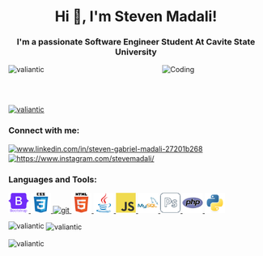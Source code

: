 <h1 align="center">Hi 👋, I'm Steven Madali!</h1>
<h3 align="center">I'm a passionate Software Engineer Student At Cavite State University</h3>
<img align="right" alt="Coding" width="200" src="https://media1.tenor.com/m/TlE-ceZhKacAAAAC/linkuriboh.gif">

<p align="left"> <img src="https://komarev.com/ghpvc/?username=valiantic&label=Profile%20views&color=0e75b6&style=flat" alt="valiantic" /> </p>
<br><br>

<p align="left"> <a href="https://github.com/ryo-ma/github-profile-trophy"><img src="https://github-profile-trophy.vercel.app/?username=valiantic" alt="valiantic" /></a> </p>

<h3 align="left">Connect with me:</h3>
<p align="left">
<a href="https://www.linkedin.com/in/steven-gabriel-madali-27201b268/" target="blank"><img align="center" src="https://raw.githubusercontent.com/rahuldkjain/github-profile-readme-generator/master/src/images/icons/Social/linked-in-alt.svg" alt="www.linkedin.com/in/steven-gabriel-madali-27201b268" height="30" width="40" /></a>
<a href="https://www.instagram.com/stevemadali/" target="blank"><img align="center" src="https://raw.githubusercontent.com/rahuldkjain/github-profile-readme-generator/master/src/images/icons/Social/instagram.svg" alt="https://www.instagram.com/stevemadali/" height="30" width="40" /></a>
</p>

<h3 align="left">Languages and Tools:</h3>
<p align="left"> <a href="https://getbootstrap.com" target="_blank" rel="noreferrer"> <img src="https://raw.githubusercontent.com/devicons/devicon/master/icons/bootstrap/bootstrap-plain-wordmark.svg" alt="bootstrap" width="40" height="40"/> </a> <a href="https://www.w3schools.com/css/" target="_blank" rel="noreferrer"> <img src="https://raw.githubusercontent.com/devicons/devicon/master/icons/css3/css3-original-wordmark.svg" alt="css3" width="40" height="40"/> </a> <a href="https://git-scm.com/" target="_blank" rel="noreferrer"> <img src="https://www.vectorlogo.zone/logos/git-scm/git-scm-icon.svg" alt="git" width="40" height="40"/> </a> <a href="https://www.w3.org/html/" target="_blank" rel="noreferrer"> <img src="https://raw.githubusercontent.com/devicons/devicon/master/icons/html5/html5-original-wordmark.svg" alt="html5" width="40" height="40"/> </a> <a href="https://www.java.com" target="_blank" rel="noreferrer"> <img src="https://raw.githubusercontent.com/devicons/devicon/master/icons/java/java-original.svg" alt="java" width="40" height="40"/> </a> <a href="https://developer.mozilla.org/en-US/docs/Web/JavaScript" target="_blank" rel="noreferrer"> <img src="https://raw.githubusercontent.com/devicons/devicon/master/icons/javascript/javascript-original.svg" alt="javascript" width="40" height="40"/> </a> <a href="https://www.mysql.com/" target="_blank" rel="noreferrer"> <img src="https://raw.githubusercontent.com/devicons/devicon/master/icons/mysql/mysql-original-wordmark.svg" alt="mysql" width="40" height="40"/> </a> <a href="https://www.photoshop.com/en" target="_blank" rel="noreferrer"> <img src="https://raw.githubusercontent.com/devicons/devicon/master/icons/photoshop/photoshop-line.svg" alt="photoshop" width="40" height="40"/> </a> <a href="https://www.php.net" target="_blank" rel="noreferrer"> <img src="https://raw.githubusercontent.com/devicons/devicon/master/icons/php/php-original.svg" alt="php" width="40" height="40"/> </a> <a href="https://www.python.org" target="_blank" rel="noreferrer"> <img src="https://raw.githubusercontent.com/devicons/devicon/master/icons/python/python-original.svg" alt="python" width="40" height="40"/> </a> </p>

<p><img align="left" src="https://github-readme-stats.vercel.app/api/top-langs?username=valiantic&show_icons=true&locale=en&layout=compact" alt="valiantic" /></p>

<p>&nbsp;<img align="center" src="https://github-readme-stats.vercel.app/api?username=valiantic&show_icons=true&locale=en" alt="valiantic" /></p>

<p><img align="center" src="https://github-readme-streak-stats.herokuapp.com/?user=valiantic&" alt="valiantic" /></p>
